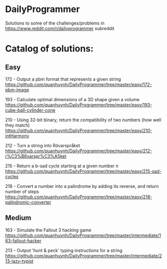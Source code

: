 # DailyProgrammer
Solutions to some of the challenges/problems in https://www.reddit.com/r/dailyprogrammer subreddit

# Catalog of solutions: 
## Easy

172 - Output a pbm format that represents a given string
https://github.com/quanhuynh/DailyProgrammer/tree/master/easy/172-pbm-image

193 - Calculate optimal dimensions of a 3D shape given a volume
https://github.com/quanhuynh/DailyProgrammer/tree/master/easy/193-cube-ball-cylinder-cone

210 - Using 32-bit binary, return the compatibility of two numbers (how well they match)
https://github.com/quanhuynh/DailyProgrammer/tree/master/easy/210-intHarmony

212 - Turn a string into Rövarspråket
https://github.com/quanhuynh/DailyProgrammer/tree/master/easy/212-r%C3%B6varspr%C3%A5ket

215 - Return a b-sad cycle starting at a given number n
https://github.com/quanhuynh/DailyProgrammer/tree/master/easy/215-sad-cycles

218 - Convert a number into a palindrome by adding its reverse, and return number of steps
https://github.com/quanhuynh/DailyProgrammer/tree/master/easy/218-palindromic-converter

## Medium
163 - Simulate the Fallout 3 hacking game
https://github.com/quanhuynh/DailyProgrammer/tree/master/intermediate/163-fallout-hacker

213 - Output 'hunt & peck' typing instructions for a string
https://github.com/quanhuynh/DailyProgrammer/tree/master/intermediate/213-lazy-typist
